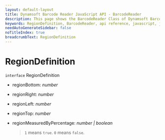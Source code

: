 ```yaml
---
layout: default-layout
title: Dynamsoft Barcode Reader JavaScript API - BarcodeReader
description: This page shows the BarcodeReader Class of Dynamsoft Barcode Reader JavaScript SDK.
keywords: RegionDefinition, BarcodeReader, api reference, javascript, js
needAutoGenerateSidebar: false
noTitleIndex: true
breadcrumbText: RegionDefinition
---
```



# RegionDefinition

`interface` RegionDefinition

* regionBottom: *number*

* regionRight: *number*

* regionLeft: *number*

* regionTop: *number*

* regionMeasuredByPercentage: *number &#124; boolean*

  > `1` means `true`. `0` means `false`.



